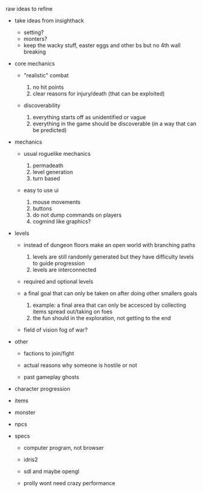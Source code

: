 raw ideas to refine

* take ideas from insighthack
    - setting?
    - monters?
    - keep the wacky stuff, easter eggs and other bs but no 4th wall breaking

* core mechanics
    - "realistic" combat
        1. no hit points
        2. clear reasons for injury/death (that can be exploited)

    - discoverability
        1. everything starts off as unidentified or vague
        2. everything in the game should be discoverable (in a way that can be predicted)

* mechanics
    - usual roguelike mechanics
        1. permadeath
        2. level generation
        3. turn based

    - easy to use ui
        1. mouse movements
        2. buttons
        3. do not dump commands on players
        4. cogmind like graphics?

* levels
    - instead of dungeon floors make an open world with branching paths
        1. levels are still randomly generated but they have difficulty levels to guide progression
        2. levels are interconnected

    - required and optional levels

    - a final goal that can only be taken on after doing other smallers goals
        1. example: a final area that can only be accesced by collecting items spread out/taking on foes
        2. the fun should in the exploration, not getting to the end

    - field of vision fog of war?

* other
    - factions to join/fight

    - actual reasons why someone is hostile or not

    - past gameplay ghosts

* character progression

* items

* monster

* npcs

* specs
    - computer program, not browser

    - idris2

    - sdl and maybe opengl

    - prolly wont need crazy performance



